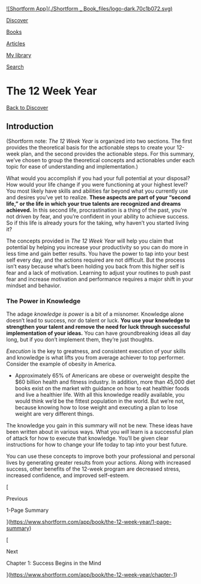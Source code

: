 [![Shortform App](./Shortform _ Book_files/logo-dark.70c1b072.svg)](https://www.shortform.com/app)

[Discover](https://www.shortform.com/app)

[Books](https://www.shortform.com/app/books)

[Articles](https://www.shortform.com/app/articles)

[My library](https://www.shortform.com/app/library)

[Search](https://www.shortform.com/app/search)

# The 12 Week Year

[Back to Discover](https://www.shortform.com/app)

## Introduction

(Shortform note: _The 12 Week Year_ is organized into two sections. The first provides the theoretical basis for the actionable steps to create your 12-week plan, and the second provides the actionable steps. For this summary, we’ve chosen to group the theoretical concepts and actionables under each topic for ease of understanding and implementation.)

What would you accomplish if you had your full potential at your disposal? How would your life change if you were functioning at your highest level? You most likely have skills and abilities far beyond what you currently use and desires you’ve yet to realize. **These aspects are part of your “second life,” or the life in which your true talents are recognized and dreams achieved.** In this second life, procrastination is a thing of the past, you’re not driven by fear, and you’re confident in your ability to achieve success. So if this life is already yours for the taking, why haven’t you started living it?

The concepts provided in _The 12 Week Year_ will help you claim that potential by helping you increase your productivity so you can do more in less time and gain better results. You have the power to tap into your best self every day, and the actions required are not difficult. But the process isn’t easy because what’s been holding you back from this higher self is fear and a lack of motivation. Learning to adjust your routines to push past fear and increase motivation and performance requires a major shift in your mindset and behavior.

### The Power in Knowledge

The adage _knowledge is power_ is a bit of a misnomer. Knowledge alone doesn’t lead to success, nor do talent or luck. **You use your knowledge to strengthen your talent and remove the need for luck through successful implementation of your ideas.** You can have groundbreaking ideas all day long, but if you don’t implement them, they’re just thoughts.

_Execution_ is the key to greatness, and consistent execution of your skills and knowledge is what lifts you from average achiever to top performer. Consider the example of obesity in America.

- Approximately 65% of Americans are obese or overweight despite the $60 billion health and fitness industry. In addition, more than 45,000 diet books exist on the market with guidance on how to eat healthier foods and live a healthier life. With all this knowledge readily available, you would think we’d be the fittest population in the world. But we’re not, because knowing how to lose weight and executing a plan to lose weight are very different things.

The knowledge you gain in this summary will not be new. These ideas have been written about in various ways. What you _will_ learn is a successful plan of attack for how to execute that knowledge. You’ll be given clear instructions for how to change your life today to tap into your best future.

You can use these concepts to improve both your professional and personal lives by generating greater results from your actions. Along with increased success, other benefits of the 12-week program are decreased stress, increased confidence, and improved self-esteem.

[

Previous

1-Page Summary

](https://www.shortform.com/app/book/the-12-week-year/1-page-summary)

[

Next

Chapter 1: Success Begins in the Mind

](https://www.shortform.com/app/book/the-12-week-year/chapter-1)